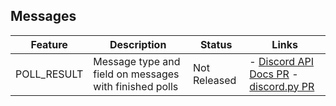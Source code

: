 ## Messages


|    Feature    |    Description    |    Status    |    Links    |
|---------------|-------------------|--------------|-------------|
| POLL_RESULT   | Message type and field on messages with finished polls | Not Released | - [Discord API Docs PR](https://github.com/discord/discord-api-docs/pull/7050) - [discord.py PR](https://github.com/Rapptz/discord.py/pull/9905) |